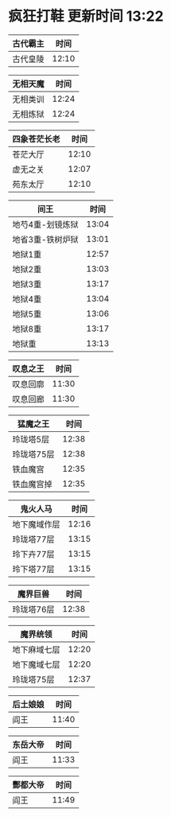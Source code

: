 # 疯狂打鞋 更新时间 13:22

| 古代霸主   | 时间    |
|--------|-------|
| 古代皇陵 | 12:10 |

| 无相天魔   | 时间    |
|--------|-------|
| 无相类训 | 12:24 |
| 无相炼狱 | 12:24 |

| 四象苍茫长老   | 时间    |
|--------|-------|
| 苍茫大厅 | 12:10 |
| 虚无之关 | 12:07 |
| 苑东太厅 | 12:10 |

| 间王   | 时间    |
|--------|-------|
| 地芍4重-划镜炼狱 | 13:04 |
| 地省3重-铁树炉狱 | 13:01 |
| 地狱1重 | 12:57 |
| 地狱2重 | 13:03 |
| 地狱3重 | 13:17 |
| 地狱4重 | 13:04 |
| 地狱5重 | 13:06 |
| 地狱8重 | 13:17 |
| 地狱重 | 13:13 |

| 叹息之王   | 时间    |
|--------|-------|
| 叹息回廓 | 11:30 |
| 叹息回廊 | 11:30 |

| 猛魔之王   | 时间    |
|--------|-------|
| 玲珑塔5层 | 12:38 |
| 玲珑塔75层 | 12:38 |
| 铁血魔宫 | 12:35 |
| 铁血魔宫掉 | 12:35 |

| 鬼火人马   | 时间    |
|--------|-------|
| 地下魔域作层 | 12:16 |
| 玲珑塔77层 | 13:15 |
| 玲下卉77层 | 13:15 |
| 玲下塔77层 | 13:15 |

| 魔界巨兽   | 时间    |
|--------|-------|
| 玲珑塔76层 | 12:38 |

| 魔界统领   | 时间    |
|--------|-------|
| 地下麻域七层 | 12:20 |
| 地下魔域七层 | 12:20 |
| 玲珑塔75层 | 12:37 |

| 后土娘娘   | 时间    |
|--------|-------|
| 阎王 | 11:40 |

| 东岳大帝   | 时间    |
|--------|-------|
| 阎王 | 11:33 |

| 酆都大帝   | 时间    |
|--------|-------|
| 阎王 | 11:49 |